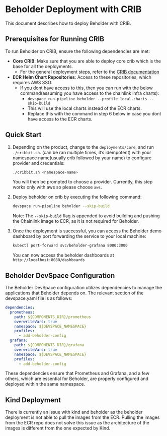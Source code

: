 # Beholder Deployment with CRIB
This document describes how to deploy Beholder with CRIB.

## Prerequisites for Running CRIB 

To run Beholder on CRIB, ensure the following dependencies are met:
- **Core CRIB**: Make sure that you are able to deploy core crib which is the base for all the deployments.
  - For the general deployment steps, refer to the [CRIB documentation](https://smartcontract-it.atlassian.net/wiki/spaces/CRIB/pages/678461474/How+to+Deploy+Access+CRIB)
- **ECR Helm Chart Repositories**: Access to these repositories, which requires AWS SSO.
  - If you dont have access to this, then you can run with the below command(assuming you have access to the chainlink infra charts):
    - `devspace run-pipeline beholder --profile local-charts --skip-build`
    - This will use the local charts instead of the ECR charts.
    - Replace this with the command in step 6 below in case you dont have access to the ECR charts.
## Quick Start

1. Depending on the product, change to the `deployments/core`, and run `./cribbit.sh`. (can be ran multiple times, it’s idempotent) with your namespace name(usually crib followed by your name) to configure provider and credentials:

   ```bash
   ./cribbit.sh <namespace-name>
   ```

   You will then be prompted to choose a provider. Currently, this step works only with aws so please choose `aws`. 
2. Deploy beholder on crib by executing the following command:

   ```bash
   devspace run-pipeline beholder --skip-build
   ```
   Note: The `--skip-build` flag is appended to avoid building and pushing the Chainlink image to ECR, as it is not required for Beholder.
7. Once the deployment is successful, you can access the Beholder demo dashboard by port forwarding the service to your local machine:

   ```bash
   kubectl port-forward svc/beholder-grafana 8080:3000
   ```

   You can now access the beholder dashboards at `http://localhost:8080/dashboards`

## Beholder DevSpace Configuration
The Beholder DevSpace configuration utilizes dependencies to manage the applications that Beholder depends on. The relevant section of the devspace.yaml file is as follows:
```yaml
dependencies:
  prometheus:
    path: ${COMPONENTS_DIR}/prometheus
    overwriteVars: true
    namespace: ${DEVSPACE_NAMESPACE}
    profiles:
      - add-beholder-config
  grafana:
    path: ${COMPONENTS_DIR}/grafana
    overwriteVars: true
    namespace: ${DEVSPACE_NAMESPACE}
    profiles:
      - add-beholder-config
```
These dependencies ensure that Prometheus and Grafana, and a few others, which are essential for Beholder, are properly configured and deployed within the same namespace.
## Kind Deployment
There is currently an issue with kind and beholder as the beholder deployment is not able to pull the images from the ECR.
Pulling the images from the ECR repo does not solve this issue as the architecture of the images is different from the one expected by Kind.